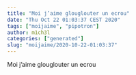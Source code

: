```yaml
---
title: "Moi j’aime glouglouter un ecrou"
date: "Thu Oct 22 01:03:37 CEST 2020"
tags: ["moijaime", "pipotron"]
author: m1ch3l
categories: ["generated"]
slug: "moijaime/2020-10-22-01:03:37"
---
```


Moi j’aime glouglouter un ecrou
